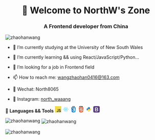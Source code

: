 <h1 align="center">👋 Welcome to NorthW's Zone</h1>
<h3 align="center">A Frontend developer from China</h3>

<p align="left"> <img src="https://komarev.com/ghpvc/?username=zhaohanwang&label=Profile%20views&color=0e75b6&style=flat" alt="zhaohanwang" /> </p>

- 🔭 I’m currently studying at the University of New South Wales

- 🌱 I’m currently learning && using React/JavaScript/Python...

- 🤝 I’m looking for a job in Frontend field

- 📫 How to reach me: wangzhaohan0416@163.com

- 💬 Wechat: North8065

- 📸 Instagram: <a href="https://instagram.com/north_waaang" target="_blank">north_waaang</a>


🔧 **Languages && Tools**
<code><img height="20" src="https://raw.githubusercontent.com/github/explore/80688e429a7d4ef2fca1e82350fe8e3517d3494d/topics/javascript/javascript.png"></code>
<code><img height="20" src="https://raw.githubusercontent.com/github/explore/80688e429a7d4ef2fca1e82350fe8e3517d3494d/topics/react/react.png"></code>
<code><img height="20" src="https://raw.githubusercontent.com/github/explore/80688e429a7d4ef2fca1e82350fe8e3517d3494d/topics/css/css.png"></code>
<code><img height="20" src="https://raw.githubusercontent.com/github/explore/80688e429a7d4ef2fca1e82350fe8e3517d3494d/topics/html/html.png"></code>
<code><img height="20" src="https://raw.githubusercontent.com/github/explore/80688e429a7d4ef2fca1e82350fe8e3517d3494d/topics/python/python.png"></code>
<code><img height="20" src="https://raw.githubusercontent.com/github/explore/80688e429a7d4ef2fca1e82350fe8e3517d3494d/topics/bootstrap/bootstrap.png"></code>

<p><img align="left" src="https://github-readme-stats.vercel.app/api/top-langs?username=zhaohanwang&show_icons=true&locale=en&layout=compact" alt="zhaohanwang" /></p>

<p>&nbsp;<img align="center" src="https://github-readme-stats.vercel.app/api?username=zhaohanwang&show_icons=true&locale=en" alt="zhaohanwang" /></p>

<p><img align="center" src="https://github-readme-streak-stats.herokuapp.com/?user=zhaohanwang&" alt="zhaohanwang" /></p>
